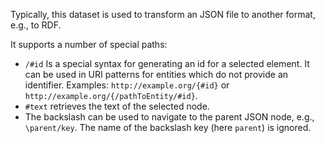 Typically, this dataset is used to transform an JSON file to another format, e.g., to RDF.

It supports a number of special paths:
- `/#id` Is a special syntax for generating an id for a selected element. It can be used in URI patterns for entities which do not provide an identifier. Examples: `http://example.org/{#id}` or `http://example.org/{/pathToEntity/#id}`.
- `#text` retrieves the text of the selected node.
- The backslash can be used to navigate to the parent JSON node, e.g., `\parent/key`. The name of the backslash key (here `parent`) is ignored.

